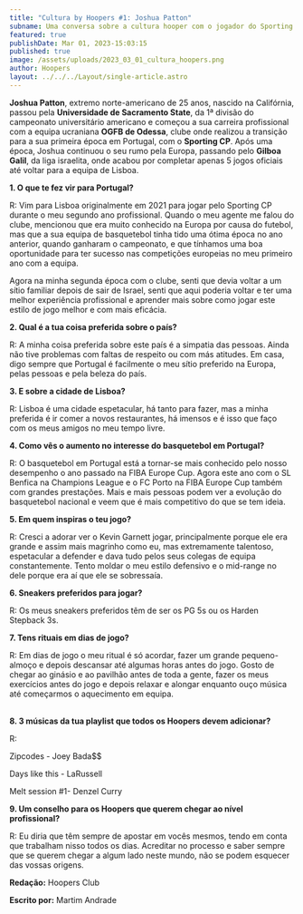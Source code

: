 ```yaml
---
title: "Cultura by Hoopers #1: Joshua Patton"
subname: Uma conversa sobre a cultura hooper com o jogador do Sporting CP
featured: true
publishDate: Mar 01, 2023-15:03:15
published: true
image: /assets/uploads/2023_03_01_cultura_hoopers.png
author: Hoopers
layout: ../../../Layout/single-article.astro
---
```

**Joshua Patton**, extremo norte-americano de 25 anos, nascido na Califórnia, passou pela **Universidade de Sacramento State**, da 1ª divisão do campeonato universitário americano e começou a sua carreira profissional com a equipa ucraniana **OGFB de Odessa**, clube onde realizou a transição para a sua primeira época em Portugal, com o **Sporting CP**. Após uma época, Joshua continuou o seu rumo pela Europa, passando pelo **Gilboa Galil**, da liga israelita, onde acabou por completar apenas 5 jogos oficiais até voltar para a equipa de Lisboa. 

**1. O que te fez vir para Portugal?**

R: Vim para Lisboa originalmente em 2021 para jogar pelo Sporting CP durante o meu segundo ano profissional. Quando o meu agente me falou do clube, mencionou que era muito conhecido na Europa por causa do futebol, mas que a sua equipa de basquetebol tinha tido uma ótima época no ano anterior, quando ganharam o campeonato, e que tínhamos uma boa oportunidade para ter sucesso nas competições europeias no meu primeiro ano com a equipa. 

Agora na minha segunda época com o clube, senti que devia voltar a um sítio familiar depois de sair de Israel, senti que aqui poderia voltar e ter uma melhor experiência profissional e aprender mais sobre como jogar este estilo de jogo melhor e com mais eficácia. 

**2. Qual é a tua coisa preferida sobre o país?**

R: A minha coisa preferida sobre este país é a simpatia das pessoas. Ainda não tive problemas com faltas de respeito ou com más atitudes. Em casa, digo sempre que Portugal é facilmente o meu sítio preferido na Europa, pelas pessoas e pela beleza do país.

**3. E sobre a cidade de Lisboa?**

R: Lisboa é uma cidade espetacular, há tanto para fazer, mas a minha preferida é ir comer a novos restaurantes, há imensos e é isso que faço com os meus amigos no meu tempo livre. 

**4. Como vês o aumento no interesse do basquetebol em Portugal?**

R: O basquetebol em Portugal está a tornar-se mais conhecido pelo nosso desempenho o ano passado na FIBA Europe Cup. Agora este ano com o SL Benfica na Champions League e o FC Porto na FIBA Europe Cup também com grandes prestações. Mais e mais pessoas podem ver a evolução do basquetebol nacional e veem que é mais competitivo do que se tem ideia.

**5. Em quem inspiras o teu jogo?**

R: Cresci a adorar ver o Kevin Garnett jogar, principalmente porque ele era grande e assim mais magrinho como eu, mas extremamente talentoso, espetacular a defender e dava tudo pelos seus colegas de equipa constantemente. Tento moldar o meu estilo defensivo e o mid-range no dele porque era aí que ele se sobressaía.

**6. Sneakers preferidos para jogar?**

R: Os meus sneakers preferidos têm de ser os PG 5s ou os Harden Stepback 3s.



**7. Tens rituais em dias de jogo?**

R: Em dias de jogo o meu ritual é só acordar, fazer um grande pequeno-almoço e depois descansar até algumas horas antes do jogo. Gosto de chegar ao ginásio e ao pavilhão antes de toda a gente, fazer os meus exercícios antes do jogo e depois relaxar e alongar enquanto ouço música até começarmos o aquecimento em equipa. 

**\
8. 3 músicas da tua playlist que todos os Hoopers devem adicionar?**

R:

Zipcodes - Joey Bada$$

Days like this - LaRussell

Melt session #1- Denzel Curry

**9. Um conselho para os Hoopers que querem chegar ao nível profissional?**

R: Eu diria que têm sempre de apostar em vocês mesmos, tendo em conta que trabalham nisso todos os dias. Acreditar no processo e saber sempre que se querem chegar a algum lado neste mundo, não se podem esquecer das vossas origens. 

**Redação:** Hoopers Club

**Escrito por:** Martim Andrade